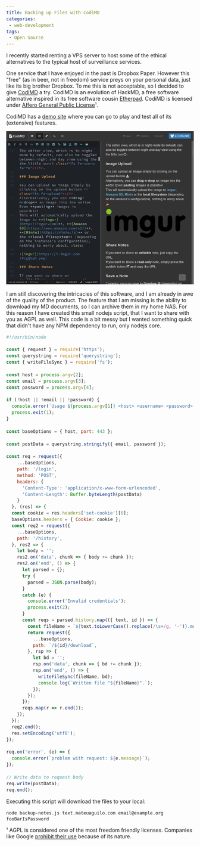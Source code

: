```yaml
---
title: Backing up Files with CodiMD 
categories:
 - web-development
tags:
 - Open Source
---
```

I recently started renting a VPS server to host some of the ethical alternatives to the typical host of surveillance
services.

One service that I have enjoyed in the past is Dropbox Paper. However this "free" (as in beer, not in freedom) service
preys on your personal data, just like its big brother Dropbox. To me this is not acceptable, so I decided to give
[CodiMD](https://github.com/codimd/server#readme) a try. CodiMD is an evolution of HackMD, a free software alternative
inspired in its free software cousin [Etherpad](https://etherpad.org/). CodiMD is licensed under [Affero General Public
License](https://www.gnu.org/licenses/agpl-3.0.html)¹.
<!-- more -->
CodiMD has a [demo site](https://demo.codimd.org/features?both) where you can go to play and test all of its (extensive)
features.

![CodiMD features](/assets/images/codimd-features.png)

I am still discovering the intricacies of this software, and I am already in awe of the quality of the product. The
feature that I am missing is the ability to download my MD documents, so I can archive them in my home NAS. For this
reason I have created this small nodejs script, that I want to share with you as AGPL as well. This code is a bit messy
but I wanted something quick that didn't have any NPM dependency to run, only nodejs core.

```js
#!/usr/bin/node

const { request } = require('https');
const querystring = require('querystring');
const { writeFileSync } = require('fs');

const host = process.argv[2];
const email = process.argv[3];
const password = process.argv[4];

if (!host || !email || !password) {
  console.error(`Usage ${process.argv[1]} <host> <username> <password>`);
  process.exit(1);
}

const baseOptions = { host, port: 443 };

const postData = querystring.stringify({ email, password });

const req = request({
    ...baseOptions,
    path: '/login',
    method: 'POST',
    headers: {
      'Content-Type': 'application/x-www-form-urlencoded',
      'Content-Length': Buffer.byteLength(postData)
    }
  }, (res) => {
  const cookie = res.headers['set-cookie'][0];
  baseOptions.headers = { Cookie: cookie };
  const req2 = request({
    ...baseOptions,
    path: '/history',
  }, res2 => {
    let body = '';
    res2.on('data', chunk => { body += chunk });
    res2.on('end', () => {
      let parsed = {};
      try {
        parsed = JSON.parse(body);
      }
      catch (e) {
        console.error('Invalid credentials');
        process.exit(2);
      }
      const reqs = parsed.history.map(({ text, id }) => {
        const fileName = `${text.toLowerCase().replace(/\s+/g, '-')}.md`;
        return request({
          ...baseOptions,
          path: `/${id}/download`,
        }, rsp => {
          let bd = '';
          rsp.on('data', chunk => { bd += chunk });
          rsp.on('end', () => {
            writeFileSync(fileName, bd);
            console.log(`Written file "${fileName}".`);
          });
        });
      });
      reqs.map(r => r.end());
    });
  });
  req2.end();
  res.setEncoding('utf8');
});

req.on('error', (e) => {
  console.error(`problem with request: ${e.message}`);
});

// Write data to request body
req.write(postData);
req.end();
```  

Executing this script will download the files to your local:

```
node backup-notes.js text.mateuaguilo.com email@example.org fooBarIsPassword
```

¹ AGPL is considered one of the most freedom friendly licenses. Companies like Google
[prohibit their use](https://opensource.google/docs/using/agpl-policy/) because of its nature.
